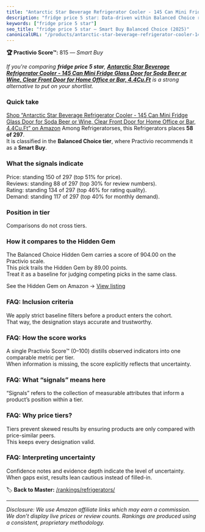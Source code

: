 ```yaml
---
title: "Antarctic Star Beverage Refrigerator Cooler - 145 Can Mini Fridge Glass Door for Soda Beer or Wine, Clear Front Door for Home Office or Bar, 4.4Cu.Ft"
description: "fridge price 5 star: Data-driven within Balanced Choice ranking using the Practivio Score™. Positioned by quality, value, demand, findability, momentum."
keywords: ["fridge price 5 star"]
seo_title: "fridge price 5 star — Smart Buy Balanced Choice (2025)"
canonicalURL: "/products/antarctic-star-beverage-refrigerator-cooler-145-can-mini-fridge-glass-door-for-soda-beer-or-wine-clear-front-door-for-home-office-or-bar-44cuft-B08VN1SJ3J/"
---
```


**🏆 Practivio Score™:** 815 — _Smart Buy_


*If you're comparing **fridge price 5 star**, **[Antarctic Star Beverage Refrigerator Cooler - 145 Can Mini Fridge Glass Door for Soda Beer or Wine, Clear Front Door for Home Office or Bar, 4.4Cu.Ft](https://www.amazon.com/dp/B08VN1SJ3J?tag=practivio-20)** is a strong alternative to put on your shortlist.*
### Quick take
[Shop “Antarctic Star Beverage Refrigerator Cooler - 145 Can Mini Fridge Glass Door for Soda Beer or Wine, Clear Front Door for Home Office or Bar, 4.4Cu.Ft” on Amazon](https://www.amazon.com/dp/B08VN1SJ3J?tag=practivio-20)
Among Refrigeratorses, this Refrigerators places **58 of 297**.  
It is classified in the **Balanced Choice tier**, where Practivio recommends it as a **Smart Buy**.

### What the signals indicate
Price: standing 150 of 297 (top 51% for price).  
Reviews: standing 88 of 297 (top 30% for review numbers).  
Rating: standing 134 of 297 (top 46% for rating quality).  
Demand: standing 117 of 297 (top 40% for monthly demand).

### Position in tier
Comparisons do not cross tiers.

### How it compares to the Hidden Gem
The Balanced Choice Hidden Gem carries a score of 904.00 on the Practivio scale.  
This pick trails the Hidden Gem by 89.00 points.  
Treat it as a baseline for judging competing picks in the same class.  

See the Hidden Gem on Amazon → [View listing](https://www.amazon.com/dp/B01N9RPCT5?tag=practivio-20)

### FAQ: Inclusion criteria
We apply strict baseline filters before a product enters the cohort.  
That way, the designation stays accurate and trustworthy.

### FAQ: How the score works
A single Practivio Score™ (0–100) distills observed indicators into one comparable metric per tier.  
When information is missing, the score explicitly reflects that uncertainty.

### FAQ: What “signals” means here
“Signals” refers to the collection of measurable attributes that inform a product’s position within a tier.

### FAQ: Why price tiers?
Tiers prevent skewed results by ensuring products are only compared with price-similar peers.  
This keeps every designation valid.

### FAQ: Interpreting uncertainty
Confidence notes and evidence depth indicate the level of uncertainty.  
When gaps exist, results lean cautious instead of filled-in.


🏷️ **Back to Master:** [/rankings/refrigerators/](/rankings/refrigerators/)

---
_Disclosure: We use Amazon affiliate links which may earn a commission. We don’t display live prices or review counts. Rankings are produced using a consistent, proprietary methodology._

